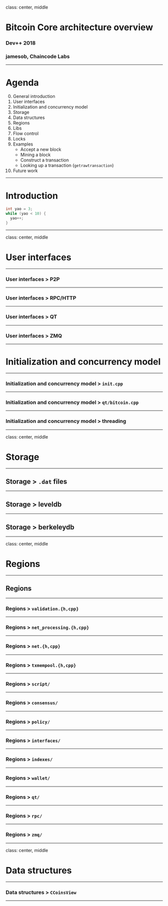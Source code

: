 
class: center, middle

# Bitcoin Core architecture overview
### Dev++ 2018
### jamesob, Chaincode Labs

---

# Agenda

0. General introduction
0. User interfaces
0. Initialization and concurrency model
0. Storage
0. Data structures
0. Regions
0. Libs
0. Flow control
0. Locks
0. Examples
   - Accept a new block
   - Mining a block
   - Construct a transaction
   - Looking up a transaction (`getrawtransaction`)
0. Future work

---

# Introduction

```cpp
int yao = 3;
while (yao < 10) {
  yao++;
}
```

---

class: center, middle

# User interfaces

---

### User interfaces > P2P

---

### User interfaces > RPC/HTTP

---

### User interfaces > QT

---

### User interfaces > ZMQ


---

# Initialization and concurrency model

---

### Initialization and concurrency model > `init.cpp`

---

### Initialization and concurrency model > `qt/bitcoin.cpp` 
 
---

### Initialization and concurrency model > threading 
 

---

class: center, middle

# Storage

---

## Storage > `.dat` files
 
---

## Storage > leveldb
 
---

## Storage > berkeleydb
 
---

class: center, middle

# Regions

---

## Regions

---

### Regions > `validation.{h,cpp}`

---

### Regions > `net_processing.{h,cpp}`

---

### Regions > `net.{h,cpp}`

---

### Regions > `txmempool.{h,cpp}`

---

### Regions > `script/`  
 

---

### Regions > `consensus/` 

---

### Regions > `policy/` 

---

### Regions > `interfaces/` 

---

### Regions > `indexes/` 
 
---

### Regions > `wallet/` 
 
---

### Regions > `qt/` 

---

### Regions > `rpc/` 
 
---

### Regions > `zmq/`  

---

class: center, middle

# Data structures

---
 
### Data structures > `CCoinsView`  

---
